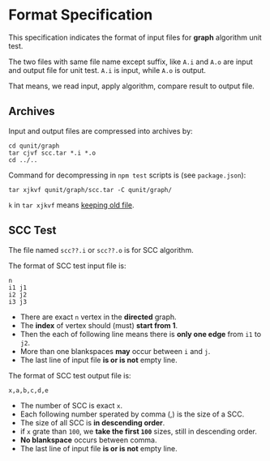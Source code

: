 # Format Specification

This specification indicates the format of input files for __graph__ algorithm unit test.

The two files with same file name except suffix, like `A.i` and `A.o` are input and output file for unit test. `A.i` is input, while `A.o` is output.

That means, we read input, apply algorithm, compare result to output file.

## Archives
Input and output files are compressed into archives by:
	
	cd qunit/graph
	tar cjvf scc.tar *.i *.o
	cd ../..

Command for decompressing in `npm test` scripts is (see `package.json`):
	
	tar xjkvf qunit/graph/scc.tar -C qunit/graph/

`k` in `tar xjkvf` means [keeping old file](http://www.gnu.org/software/tar/manual/html_node/Keep-Old-Files.html#SEC77).

## SCC Test
The file named `scc??.i` or `scc??.o` is for SCC algorithm.

The format of SCC test input file is:

	n
	i1 j1
	i2 j2
	i3 j3

* There are exact `n` vertex in the __directed__ graph.
* The __index__ of vertex should (must) __start from 1__.
* Then the each of following line means there is __only one edge__ from `i1` to `j2`.
* More than one blankspaces __may__ occur between `i` and `j`.
* The last line of input file __is or is not__ empty line.

The format of SCC test output file is:

	x,a,b,c,d,e

* The number of SCC is exact `x`.
* Each following number sperated by comma (,) is the size of a SCC.
* The size of all SCC is __in descending order__.
* if `x` grate than `100`, we __take the first `100`__ sizes, still in descending order.
* __No blankspace__ occurs between comma.
* The last line of input file __is or is not__ empty line.